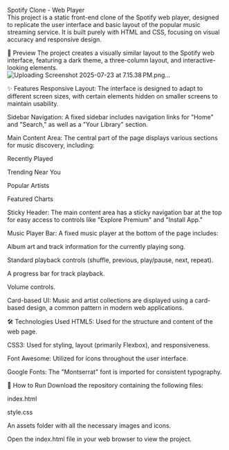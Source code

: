 Spotify Clone - Web Player
<br>
This project is a static front-end clone of the Spotify web player, designed to replicate the user interface and basic layout of the popular music streaming service. It is built purely with HTML and CSS, focusing on visual accuracy and responsive design.

🎵 Preview
The project creates a visually similar layout to the Spotify web interface, featuring a dark theme, a three-column layout, and interactive-looking elements.
<br>
![Uploading Screenshot 2025-07-23 at 7.15.38 PM.png…]()


✨ Features
Responsive Layout: The interface is designed to adapt to different screen sizes, with certain elements hidden on smaller screens to maintain usability.

Sidebar Navigation: A fixed sidebar includes navigation links for "Home" and "Search," as well as a "Your Library" section.

Main Content Area: The central part of the page displays various sections for music discovery, including:

Recently Played

Trending Near You

Popular Artists

Featured Charts

Sticky Header: The main content area has a sticky navigation bar at the top for easy access to controls like "Explore Premium" and "Install App."

Music Player Bar: A fixed music player at the bottom of the page includes:

Album art and track information for the currently playing song.

Standard playback controls (shuffle, previous, play/pause, next, repeat).

A progress bar for track playback.

Volume controls.

Card-based UI: Music and artist collections are displayed using a card-based design, a common pattern in modern web applications.

🛠️ Technologies Used
HTML5: Used for the structure and content of the web page.

CSS3: Used for styling, layout (primarily Flexbox), and responsiveness.

Font Awesome: Utilized for icons throughout the user interface.

Google Fonts: The "Montserrat" font is imported for consistent typography.

🚀 How to Run
Download the repository containing the following files:

index.html

style.css

An assets folder with all the necessary images and icons.

Open the index.html file in your web browser to view the project.
